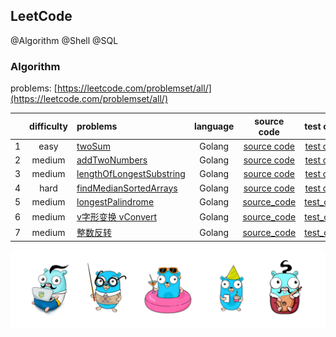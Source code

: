 ## LeetCode 

@Algorithm @Shell @SQL

### Algorithm 

problems: [https://leetcode.com/problemset/all/](https://leetcode.com/problemset/all/)

|   | difficulty |  problems | language | source code | test code |
| :----: | :----: | :---- | :----: | :----: | :----: |
| 1 | easy |  [twoSum](https://leetcode.com/problems/two-sum/) | Golang | [source code](./algorithm/golang/1_twoSum.go) | [test code](./algorithm/golang/1_twoSum_test.go)
| 2 | medium |  [addTwoNumbers](https://leetcode.com/problems/add-two-numbers/) | Golang | [source code](./algorithm/golang/2_addTwoNumbers.go) | [test code](./algorithm/golang/2_addTwoNumbers_test.go) |
| 3 | medium | [lengthOfLongestSubstring](https://leetcode.com/problems/longest-substring-without-repeating-characters/) | Golang | [source code](./algorithm/golang/3_lengthOfLongestSubstring.go) | [test code](./algorithm/golang/3_lengthOfLongestSubstring_test.go) |
| 4 | hard | [findMedianSortedArrays](https://leetcode.com/problems/median-of-two-sorted-arrays/) | Golang | [source code](./algorithm/golang/4_findMedianSortedArrays.go) | [test code](./algorithm/golang/4_findMedianSortedArrays_test.go) |
| 5 | medium | [longestPalindrome](https://leetcode.cn/problems/median-of-two-sorted-arrays/) | Golang | [source_code](./algorithm/golang/5_longestPalindrome.go) | [test_code](./algorithm/golang/5_longestPalindrome_test.go) |
| 6 | medium  | [v字形变换 vConvert](https://leetcode.cn/problems/zigzag-conversion/) | Golang | [source_code](./algorithm/golang/6_vConvert.go) | [test_code](./algorithm/golang/6_vConvert_test.go) |
| 7 | medium  | [整数反转](https://leetcode.cn/problems/reverse-integer/) | Golang | [source_code](./algorithm/golang/7_reverse.go) | [test_code](./algorithm/golang/7_reverse_test.go) |


![gopher](./gophertop.png)